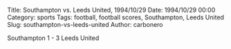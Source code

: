Title: Southampton vs. Leeds United, 1994/10/29
Date: 1994/10/29 00:00
Category: sports
Tags: football, football scores, Southampton, Leeds United
Slug: southampton-vs-leeds-united
Author: carbonero


Southampton 1 - 3 Leeds United
